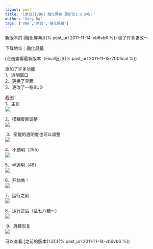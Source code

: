 ```yaml
---
layout: post
title: '[原创][VB6] 融化屏幕 更新至1.0.5咯！'
author: 'Gary Ng'
tags: ['VB6','原创','融化屏幕']
---
```


新版本的
[融化屏幕]({% post_url 2011-11-14-vb6vb6 %})
做了许多更改～  
  

下载地址：[融化屏幕](http://dl.dropbox.com/u/43619472/%E6%89%B9%E5%A4%84%E7%90%86/VB6/%E5%B1%8F%E5%B9%95%E8%9E%8D%E5%8C%96/%E5%B1%8F%E5%B9%95%E8%9E%8D%E5%8C%96.zip)  
  

[点击查看最新版本（Final版）]({% post_url 2011-11-15-200final %})  
  
 添加了许多功能  
 1、透明窗口  
 2、更换了界面  
 3、更改了一些BUG  
 
<!-- More -->

 截图：  
 1、主页  
[![](http://2.bp.blogspot.com/-SJemU2RNntk/TsEeVghWMRI/AAAAAAAAAtM/_IhZAT5-Dyw/s1600/2011-11-14+16-10-52.jpg)](http://2.bp.blogspot.com/-SJemU2RNntk/TsEeVghWMRI/AAAAAAAAAtM/_IhZAT5-Dyw/s1600/2011-11-14+16-10-52.jpg)
  
 2、模糊度能调整  
[![](http://4.bp.blogspot.com/-W768uiTd9v8/TsEeWIokUiI/AAAAAAAAAtQ/tC5KqUmapTw/s1600/2011-11-14+21-28-35.jpg)](http://4.bp.blogspot.com/-W768uiTd9v8/TsEeWIokUiI/AAAAAAAAAtQ/tC5KqUmapTw/s1600/2011-11-14+21-28-35.jpg)
  
  3、窗提的透明度也可以调整  
[![](http://3.bp.blogspot.com/-uSFAdsgLJ00/TsEeWl5CApI/AAAAAAAAAtY/EjAfCA03VyY/s1600/2011-11-14+21-41-07.jpg)](http://3.bp.blogspot.com/-uSFAdsgLJ00/TsEeWl5CApI/AAAAAAAAAtY/EjAfCA03VyY/s1600/2011-11-14+21-41-07.jpg)
  
 4、不透明（255）  
[![](http://2.bp.blogspot.com/-b13yt-gSgZE/TsEeXQQpsYI/AAAAAAAAAtk/KcEmRC8dD8Y/s1600/2011-11-14+21-41-28.jpg)](http://2.bp.blogspot.com/-b13yt-gSgZE/TsEeXQQpsYI/AAAAAAAAAtk/KcEmRC8dD8Y/s1600/2011-11-14+21-41-28.jpg)
  
 5、半透明（48）  
[![](http://2.bp.blogspot.com/-WLCpNtYDVYM/TsEeYPyJzkI/AAAAAAAAAto/8y1oS9TTrTM/s1600/2011-11-14+21-41-43.jpg)](http://2.bp.blogspot.com/-WLCpNtYDVYM/TsEeYPyJzkI/AAAAAAAAAto/8y1oS9TTrTM/s1600/2011-11-14+21-41-43.jpg)
  
 6、开始咯！  
[![](http://1.bp.blogspot.com/-0d_LsHTz2Xg/TsEeYrawN0I/AAAAAAAAAt0/xz665Nmo3bQ/s1600/2011-11-14+21-42-42.jpg)](http://1.bp.blogspot.com/-0d_LsHTz2Xg/TsEeYrawN0I/AAAAAAAAAt0/xz665Nmo3bQ/s1600/2011-11-14+21-42-42.jpg)
  
 7、运行之前  
[![](http://1.bp.blogspot.com/-IX4wUpuwmqE/TsEeauaX_WI/AAAAAAAAAt8/I8SrkN5_LgE/s640/2011-11-14+21-45-32.jpg)](http://1.bp.blogspot.com/-IX4wUpuwmqE/TsEeauaX_WI/AAAAAAAAAt8/I8SrkN5_LgE/s1600/2011-11-14+21-45-32.jpg)
  
 8、运行之后（乱七八糟～）  
[![](http://4.bp.blogspot.com/-aswnvVyV4BY/TsEedzgOD1I/AAAAAAAAAuE/phNqxUxOPCY/s640/2011-11-14+21-46-59.jpg)](http://4.bp.blogspot.com/-aswnvVyV4BY/TsEedzgOD1I/AAAAAAAAAuE/phNqxUxOPCY/s1600/2011-11-14+21-46-59.jpg)
  
  
 9、屏幕恢复  
[![](http://1.bp.blogspot.com/-VK2o9Ppt_9s/TsEeiYTzkzI/AAAAAAAAAuY/-jKYpFrUQlw/s640/2011-11-14+21-53-06.jpg)](http://1.bp.blogspot.com/-VK2o9Ppt_9s/TsEeiYTzkzI/AAAAAAAAAuY/-jKYpFrUQlw/s1600/2011-11-14+21-53-06.jpg)
  
  

可以查看:[之前的版本(1.3)]({% post_url 2011-11-14-vb6vb6 %})
